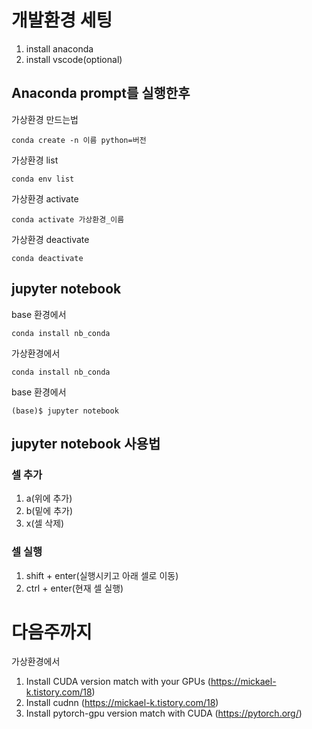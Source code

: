 # 개발환경 세팅
1. install anaconda
2. install vscode(optional)

## Anaconda prompt를 실행한후

가상환경 만드는법
```
conda create -n 이름 python=버전
```

가상환경 list
```
conda env list
```

가상환경 activate
```
conda activate 가상환경_이름
```

가상환경 deactivate
```
conda deactivate
```

## jupyter notebook

base 환경에서
```
conda install nb_conda
```

가상환경에서
```
conda install nb_conda
```

base 환경에서
```
(base)$ jupyter notebook
```

## jupyter notebook 사용법
### 셀 추가
1. a(위에 추가)
2. b(밑에 추가)
3. x(셀 삭제)

### 셀 실행
1. shift + enter(실행시키고 아래 셀로 이동)
2. ctrl + enter(현재 셀 실행)

# 다음주까지

가상환경에서
1. Install CUDA version match with your GPUs (https://mickael-k.tistory.com/18)
2. Install cudnn (https://mickael-k.tistory.com/18)
3. Install pytorch-gpu version match with CUDA (https://pytorch.org/)